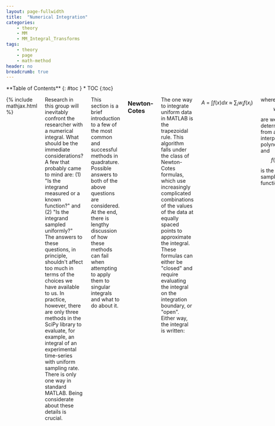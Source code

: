 ```yaml
---
layout: page-fullwidth
title:  "Numerical Integration"
categories:
    - theory
    - MM
    - MM_Integral_Transforms
tags:
    - theory
    - page
    - math-method
header: no
breadcrumb: true
---
```

<div class="row">
<div class="medium-4 medium-push-8 columns" markdown="1">
<div class="panel radius" markdown="1">
**Table of Contents**
{: #toc }
*  TOC
{:toc}
</div>
</div><!-- /.medium-4.columns -->

<div class="medium-8 medium-pull-4 columns" markdown="1">

{% include mathjax.html %}

Research in this group will inevitably confront the researcher with a numerical integral. What should be the immediate considerations? A few that probably came to mind are: (1) "Is the integrand measured or a known function?" and (2) "Is the integrand sampled uniformly?" The answers to these questions, in principle, shouldn't affect too much in terms of the choices we have available to us. In practice, however, there are only three methods in the SciPy library to evaluate, for example, an integral of an experimental time-series with uniform sampling rate. There is only one way in standard MATLAB. Being considerate about these details is crucial.

This section is a brief introduction to a few of the most common and successful methods in quadrature. Possible answers to both of the above questions are considered. At the end, there is lengthy discussion of how these methods can fail when attempting to apply them to singular integrals and what to do about it.

### Newton-Cotes

The one way to integrate uniform data in MATLAB is the trapezoidal rule. This algorithm falls under the class of Newton-Cotes formulas, which use increasingly complicated combinations of the values of the data at equally spaced points to approximate the integral. These formulas can either be "closed" and require evaluating the integral on the integration boundary, or "open". Either way, the integral is written:

$$ A\ =\ \int f(x) dx\ \approx\ \sum_i w_i f(x_i) $$

where $$w_i$$ are weights determined from an interpolating polynomial and $$f(x_i)$$ is the sampled function.